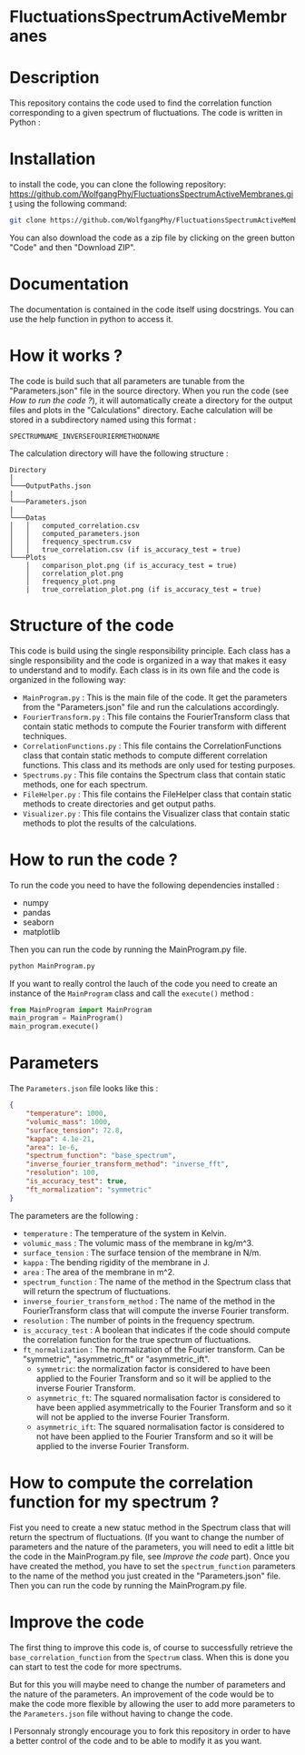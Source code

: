 # FluctuationsSpectrumActiveMembranes

# Description

This repository contains the code used to find the correlation function corresponding to a given spectrum of fluctuations. The code is written in Python : 


# Installation

to install the code, you can clone the following repository: https://github.com/WolfgangPhy/FluctuationsSpectrumActiveMembranes.git using the following command:

```bash
git clone https://github.com/WolfgangPhy/FluctuationsSpectrumActiveMembranes.
```

You can also download the code as a zip file by clicking on the green button "Code" and then "Download ZIP".

# Documentation

The documentation is contained in the code itself using docstrings. You can use the help function in python to access it.

# How it works ?

The code is build such that all parameters are tunable from the "Parameters.json" file in the source directory. When you
run the code (see *How to run the code ?*), it will automatically create a directory for the output files and plots in
the "Calculations" directory. Eache calculation will be stored in a subdirectory named using this format :

```
SPECTRUMNAME_INVERSEFOURIERMETHODNAME
```

The calculation directory will have the following structure :

```
Directory
│
└───OutputPaths.json
|
└───Parameters.json
|
└───Datas
│   │   computed_correlation.csv
│   │   computed_parameters.json
│   │   frequency_spectrum.csv
│   │   true_correlation.csv (if is_accuracy_test = true)
└───Plots
    │   comparison_plot.png (if is_accuracy_test = true)
    │   correlation_plot.png
    │   frequency_plot.png
    |   true_correlation_plot.png (if is_accuracy_test = true)

```

# Structure of the code

This code is build using the single responsibility principle. Each class has a single responsibility and the code is organized in a way that makes it easy to understand and to modify. Each class is in its own file and the code is organized in the following way:

- `MainProgram.py` : This is the main file of the code. It get the parameters from the "Parameters.json" file and run the calculations accordingly.
- `FourierTransform.py` : This file contains the FourierTransform class that contain static methods to compute the Fourier transform with different techniques.
- `CorrelationFunctions.py` : This file contains the CorrelationFunctions class that contain static methods to compute different correlation functions. This class and its methods are only used for testing purposes.
- `Spectrums.py` : This file contains the Spectrum class that contain static methods, one for each spectrum.
- `FileHelper.py` : This file contains the FileHelper class that contain static methods to create directories and get output paths.
- `Visualizer.py` : This file contains the Visualizer class that contain static methods to plot the results of the calculations.

# How to run the code ?

To run the code you need to have the following dependencies installed :
- numpy
- pandas
- seaborn
- matplotlib

Then you can run the code by running the MainProgram.py file.

```bash
python MainProgram.py
```

If you want to really control the lauch of the code you need to create an instance of the `MainProgram` class and call
 the `execute()` method :
 
 ```python
 from MainProgram import MainProgram
 main_program = MainProgram()
 main_program.execute()
```

# Parameters

The `Parameters.json` file looks like this :

```json
{
    "temperature": 1000,
    "volumic_mass": 1000,
    "surface_tension": 72.8,
    "kappa": 4.1e-21,
    "area": 1e-6,
    "spectrum_function": "base_spectrum",
    "inverse_fourier_transform_method": "inverse_fft",
    "resolution": 100,
    "is_accuracy_test": true,
    "ft_normalization": "symmetric"
}
```

The parameters are the following :
- `temperature` : The temperature of the system in Kelvin.
- `volumic_mass` : The volumic mass of the membrane in kg/m^3.
- `surface_tension` : The surface tension of the membrane in N/m.
- `kappa` : The bending rigidity of the membrane in J.
- `area` : The area of the membrane in m^2.
- `spectrum_function` : The name of the method in the Spectrum class that will return the spectrum of fluctuations.
- `inverse_fourier_transform_method` : The name of the method in the FourierTransform class that will compute the inverse Fourier transform.
- `resolution` : The number of points in the frequency spectrum.
- `is_accuracy_test` : A boolean that indicates if the code should compute the correlation function for the true spectrum of fluctuations.
- `ft_normalization` : The normalization of the Fourier transform. Can be "symmetric", "asymmetric_ft" or "asymmetric_ift".
    - `symmetric`: the normalization factor is considered to have been applied to the Fourier Transform and 
        so it will be applied to the inverse Fourier Transform.
    - `asymmetric_ft`: The squared normalisation factor is considered to have been applied asymmetrically
        to the Fourier Transform and so it will not be applied to the inverse Fourier Transform.
    - `asymmetric_ift`: The squared normalisation factor is considered to not have been applied to the Fourier 
        Transform and so it will be applied to the inverse Fourier Transform.

# How to compute the correlation function for my spectrum ?

Fist you need to create a new statuc method in the Spectrum class that will return the spectrum of fluctuations. (If you want to change the number 
of parameters and the nature of the parameters, you will need to edit a little bit the code in the MainProgram.py file, see *Improve the code* part). Once you have created the method, you have to set the `spectrum_function` parameters to the name of the method you just created in the "Parameters.json" file. Then you can run the code by running the MainProgram.py file.

# Improve the code 

The first thing to improve this code is, of course to successfully retrieve the `base_correlation_function` from the `Spectrum` class. 
When this is done you can start to test the code for more spectrums.

But for this you will maybe need to change the number of parameters and the nature of the parameters. An improvement of the code would be to make the code more flexible by allowing the user to add more parameters to the `Parameters.json` file without having to change the code.

I Personnaly strongly encourage you to fork this repository in order to have a better control of the code and to be able to modify it as you want.
